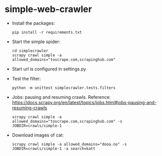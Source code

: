 # simple-web-crawler

  - Install the packages:
    
    ```
    pip install -r requirements.txt
    ```

  - Start the simple spider:

    ```
    cd simplecrawler
    scrapy crawl simple -a allowed_domains="toscrape.com,scrapinghub.com"
    ```

  - Start url is configured in settings.py  
  - Test the filter:

    ```
    python -m unittest simplecrawler.tests.filters
    ```
  - Jobs: pausing and resuming crawls. Reference: https://docs.scrapy.org/en/latest/topics/jobs.html#jobs-pausing-and-resuming-crawls

    ```
    scrapy crawl simple -a allowed_domains="toscrape.com,scrapinghub.com" -s JOBDIR=crawls/simple-1
    ```
  - Download images of cat:

    ```
    scrapy crawl simple -a allowed_domains="dooa.no" -s JOBDIR=crawls/simple-1 -a search=katt
    ```